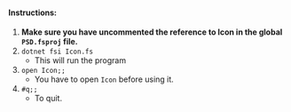 #### Instructions:
1. **Make sure you have uncommented the reference to Icon in the global `PSD.fsproj` file.**
2. `dotnet fsi Icon.fs`
   - This will run the program
3. `open Icon;;`
   - You have to open `Icon` before using it.
4. `#q;;`
   - To quit.
